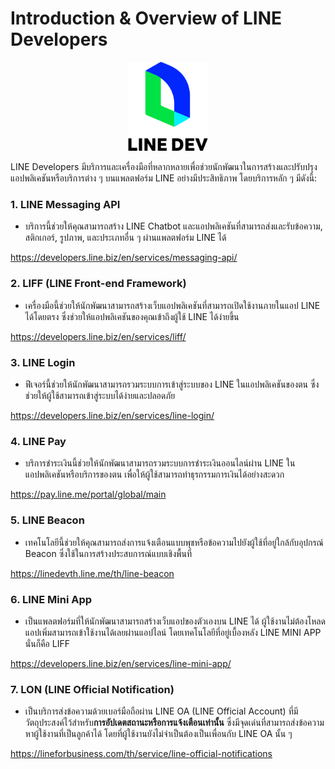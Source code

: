 # Introduction & Overview of LINE Developers

<p align="center">
    <img width="128px" src="../assets/line-dev-logo.svg"> 
</p>


LINE Developers มีบริการและเครื่องมือที่หลากหลายเพื่อช่วยนักพัฒนาในการสร้างและปรับปรุงแอปพลิเคชันหรือบริการต่าง ๆ บนแพลตฟอร์ม LINE อย่างมีประสิทธิภาพ โดยบริการหลัก ๆ มีดังนี้:

### 1. **LINE Messaging API**

- บริการนี้ช่วยให้คุณสามารถสร้าง LINE Chatbot และแอปพลิเคชันที่สามารถส่งและรับข้อความ, สติกเกอร์, รูปภาพ, และประเภทอื่น ๆ ผ่านแพลตฟอร์ม LINE ได้

https://developers.line.biz/en/services/messaging-api/

### 2. **LIFF (LINE Front-end Framework)**

- เครื่องมือนี้ช่วยให้นักพัฒนาสามารถสร้างเว็บแอปพลิเคชันที่สามารถเปิดใช้งานภายในแอป LINE ได้โดยตรง ซึ่งช่วยให้แอปพลิเคชันของคุณเข้าถึงผู้ใช้ LINE ได้ง่ายขึ้น

https://developers.line.biz/en/services/liff/

### 3. **LINE Login**

- ฟีเจอร์นี้ช่วยให้นักพัฒนาสามารถรวมระบบการเข้าสู่ระบบของ LINE ในแอปพลิเคชันของตน ซึ่งช่วยให้ผู้ใช้สามารถเข้าสู่ระบบได้ง่ายและปลอดภัย 

https://developers.line.biz/en/services/line-login/

### 4. **LINE Pay**

-  บริการชำระเงินนี้ช่วยให้นักพัฒนาสามารถรวมระบบการชำระเงินออนไลน์ผ่าน LINE ในแอปพลิเคชันหรือบริการของตน เพื่อให้ผู้ใช้สามารถทำธุรกรรมการเงินได้อย่างสะดวก

https://pay.line.me/portal/global/main

### 5. **LINE Beacon**

- เทคโนโลยีนี้ช่วยให้คุณสามารถส่งการแจ้งเตือนแบบพุชหรือข้อความไปยังผู้ใช้ที่อยู่ใกล้กับอุปกรณ์ Beacon ซึ่งใช้ในการสร้างประสบการณ์แบบเชิงพื้นที่

https://linedevth.line.me/th/line-beacon

### 6. **LINE Mini App**

- เป็นแพลตฟอร์มที่ให้นักพัฒนาสามารถสร้างเว็บแอปของตัวเองบน LINE ได้ ผู้ใช้งานไม่ต้องโหลดแอปเพิ่มสามารถเข้าใช้งานได้เลยผ่านแอปไลน์ โดยเทคโนโลยีที่อยู่เบื้องหลัง LINE MINI APP นั่นก็คือ LIFF

https://developers.line.biz/en/services/line-mini-app/

### 7. **LON (LINE Official Notification)**

- เป็นบริการส่งข้อความด้วยเบอร์มือถือผ่าน LINE OA (LINE Official Account) ที่มีวัตถุประสงค์ไว้สำหรับ**การอัปเดตสถานะหรือการแจ้งเตือนเท่านั้น** ซึ่งมีจุดเด่นที่สามารถส่งข้อความหาผู้ใช้งานที่เป็นลูกค้าได้ โดยที่ผู้ใช้งานยังไม่จำเป็นต้องเป็นเพื่อนกับ LINE OA นั้น ๆ

https://lineforbusiness.com/th/service/line-official-notifications
